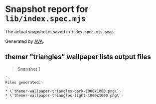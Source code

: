 # Snapshot report for `lib/index.spec.mjs`

The actual snapshot is saved in `index.spec.mjs.snap`.

Generated by [AVA](https://avajs.dev).

## themer "triangles" wallpaper lists output files

> Snapshot 1

    `␊
    Files generated:␊
    ␊
    * \`themer-wallpaper-triangles-dark-1000x1000.png\`␊
    * \`themer-wallpaper-triangles-light-1000x1000.png\`␊
    `

